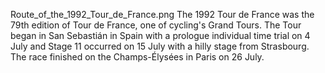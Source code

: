 Route_of_the_1992_Tour_de_France.png The 1992 Tour de France was the 79th edition of Tour de France, one of cycling's Grand Tours. The Tour began in San Sebastián in Spain with a prologue individual time trial on 4 July and Stage 11 occurred on 15 July with a hilly stage from Strasbourg. The race finished on the Champs-Élysées in Paris on 26 July.
